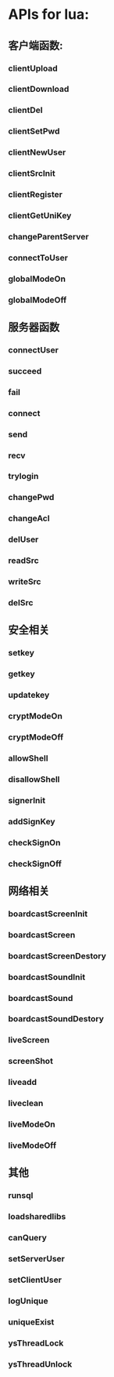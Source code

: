# APIs for lua:
## 客户端函数:
### clientUpload  
### clientDownload  
### clientDel  
### clientSetPwd
### clientNewUser
### clientSrcInit
### clientRegister
### clientGetUniKey
### changeParentServer  
### connectToUser  
### globalModeOn  
### globalModeOff  
## 服务器函数
### connectUser
### succeed
### fail
### connect
### send
### recv
### trylogin
### changePwd
### changeAcl
### delUser
### readSrc
### writeSrc
### delSrc
## 安全相关
### setkey
### getkey
### updatekey
### cryptModeOn
### cryptModeOff
### allowShell
### disallowShell
### signerInit
### addSignKey
### checkSignOn
### checkSignOff
## 网络相关
### boardcastScreenInit
### boardcastScreen
### boardcastScreenDestory
### boardcastSoundInit
### boardcastSound
### boardcastSoundDestory
### liveScreen
### screenShot
### liveadd
### liveclean
### liveModeOn
### liveModeOff
## 其他
### runsql
### loadsharedlibs
### canQuery
### setServerUser
### setClientUser
### logUnique
### uniqueExist
### ysThreadLock
### ysThreadUnlock